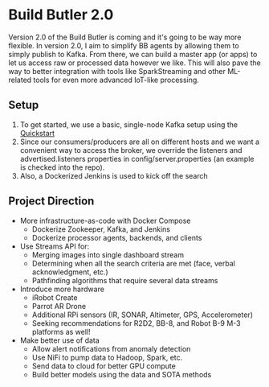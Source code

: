 # Build Butler 2.0
Version 2.0 of the Build Butler is coming and it's going to be way more flexible. In version 2.0, I aim to simplify BB agents by allowing them to simply publish to Kafka. From there, we can build a master app (or apps) to let us access raw or processed data however we like. This will also pave the way to better integration with tools like SparkStreaming and other ML-related tools for even more advanced IoT-like processing.

## Setup
1. To get started, we use a basic, single-node Kafka setup using the [Quickstart](https://kafka.apache.org/quickstart)
2. Since our consumers/producers are all on different hosts and we want a convenient way to access the broker, we override the listeners and advertised.listeners properties in config/server.properties (an example is checked into the repo).
3. Also, a Dockerized Jenkins is used to kick off the search

## Project Direction
* More infrastructure-as-code with Docker Compose
	* Dockerize Zookeeper, Kafka, and Jenkins
	* Dockerize processor agents, backends, and clients
* Use Streams API for:
	* Merging images into single dashboard stream
	* Determining when all the search criteria are met (face, verbal acknowledgment, etc.)
	* Pathfinding algorithms that require several data streams
* Introduce more hardware
	* iRobot Create
	* Parrot AR Drone
	* Additional RPi sensors (IR, SONAR, Altimeter, GPS, Accelerometer)
	* Seeking recommendations for R2D2, BB-8, and Robot B-9 M-3 platforms as well!
* Make better use of data
	* Allow alert notifications from anomaly detection
	* Use NiFi to pump data to Hadoop, Spark, etc.
	* Send data to cloud for better GPU compute
	* Build better models using the data and SOTA methods